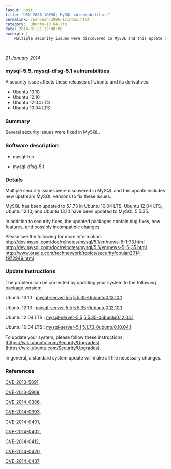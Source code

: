 ```yaml
---
layout: post
title: "USN-2086-1&#58; MySQL vulnerabilities"
permalink: /usn/usn-2086-1/index.html
category:  ubuntu-10.04-lts
date: 2014-01-21 12:00:00
excerpt: |
    Multiple security issues were discovered in MySQL and this update includes new upstream MySQL versions to fix these issues.
    
--- 
```

 
 

*21 January 2014*

### mysql-5.5, mysql-dfsg-5.1 vulnerabilities

A security issue affects these releases of Ubuntu and its derivatives:

* Ubuntu 13.10
* Ubuntu 12.10
* Ubuntu 12.04 LTS
* Ubuntu 10.04 LTS

### Summary

Several security issues were fixed in MySQL. 

### Software description

* mysql-5.5 

* mysql-dfsg-5.1 

### Details

Multiple security issues were discovered in MySQL and this update includes new upstream MySQL versions to fix these issues.

MySQL has been updated to 5.1.73 in Ubuntu 10.04 LTS. Ubuntu 12.04 LTS, Ubuntu 12.10, and Ubuntu 13.10 have been updated to MySQL 5.5.35.

In addition to security fixes, the updated packages contain bug fixes, new features, and possibly incompatible changes.

Please see the following for more information: http://dev.mysql.com/doc/relnotes/mysql/5.1/en/news-5-1-73.html http://dev.mysql.com/doc/relnotes/mysql/5.5/en/news-5-5-35.html http://www.oracle.com/technetwork/topics/security/cpujan2014-1972949.html 

### Update instructions

The problem can be corrected by updating your system to the following package version:

Ubuntu 13.10
 : [mysql-server-5.5](https://launchpad.net/ubuntu/+source/mysql-5.5) <span> [5.5.35-0ubuntu0.13.10.1](https://launchpad.net/ubuntu/+source/mysql-5.5/5.5.35-0ubuntu0.13.10.1) </span> 

Ubuntu 12.10
 : [mysql-server-5.5](https://launchpad.net/ubuntu/+source/mysql-5.5) <span> [5.5.35-0ubuntu0.12.10.1](https://launchpad.net/ubuntu/+source/mysql-5.5/5.5.35-0ubuntu0.12.10.1) </span> 

Ubuntu 12.04 LTS
 : [mysql-server-5.5](https://launchpad.net/ubuntu/+source/mysql-5.5) <span> [5.5.35-0ubuntu0.12.04.1](https://launchpad.net/ubuntu/+source/mysql-5.5/5.5.35-0ubuntu0.12.04.1) </span> 

Ubuntu 10.04 LTS
 : [mysql-server-5.1](https://launchpad.net/ubuntu/+source/mysql-dfsg-5.1) <span> [5.1.73-0ubuntu0.10.04.1](https://launchpad.net/ubuntu/+source/mysql-dfsg-5.1/5.1.73-0ubuntu0.10.04.1) </span> 

To update your system, please follow these instructions: [https://wiki.ubuntu.com/Security/Upgrades](https://wiki.ubuntu.com/Security/Upgrades).

In general, a standard system update will make all the necessary changes. 

### References

 
 [CVE-2013-5891](http://people.ubuntu.com/~ubuntu-security/cve/CVE-2013-5891), 

 [CVE-2013-5908](http://people.ubuntu.com/~ubuntu-security/cve/CVE-2013-5908), 

 [CVE-2014-0386](http://people.ubuntu.com/~ubuntu-security/cve/CVE-2014-0386), 

 [CVE-2014-0393](http://people.ubuntu.com/~ubuntu-security/cve/CVE-2014-0393), 

 [CVE-2014-0401](http://people.ubuntu.com/~ubuntu-security/cve/CVE-2014-0401), 

 [CVE-2014-0402](http://people.ubuntu.com/~ubuntu-security/cve/CVE-2014-0402), 

 [CVE-2014-0412](http://people.ubuntu.com/~ubuntu-security/cve/CVE-2014-0412), 

 [CVE-2014-0420](http://people.ubuntu.com/~ubuntu-security/cve/CVE-2014-0420), 

 [CVE-2014-0437](http://people.ubuntu.com/~ubuntu-security/cve/CVE-2014-0437)
 

